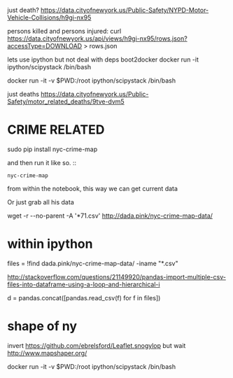 just death?
https://data.cityofnewyork.us/Public-Safety/NYPD-Motor-Vehicle-Collisions/h9gi-nx95

persons killed and persons injured:
curl https://data.cityofnewyork.us/api/views/h9gi-nx95/rows.json?accessType=DOWNLOAD > rows.json


lets use ipython but not deal with deps
boot2docker
docker run -it ipython/scipystack /bin/bash

docker run -it -v $PWD:/root ipython/scipystack /bin/bash


just deaths
https://data.cityofnewyork.us/Public-Safety/motor_related_deaths/9tve-dvm5






# CRIME RELATED

 sudo pip install nyc-crime-map

and then run it like so. ::

    nyc-crime-map


from within the notebook, this way we can get current data


Or just grab all his data

wget -r --no-parent -A '*71.csv' http://dada.pink/nyc-crime-map-data/


# within ipython
files = !find dada.pink/nyc-crime-map-data/ -iname "*.csv"

http://stackoverflow.com/questions/21149920/pandas-import-multiple-csv-files-into-dataframe-using-a-loop-and-hierarchical-i

d = pandas.concat([pandas.read_csv(f) for f in files])



# shape of ny
invert
https://github.com/ebrelsford/Leaflet.snogylop
but wait
http://www.mapshaper.org/



docker run -it -v $PWD:/root ipython/scipystack /bin/bash
